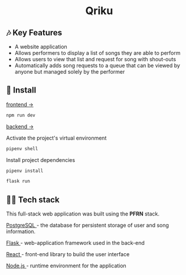 <h1 align="center"> Qriku </h1>

## 🎶 Key Features 

- A website application
- Allows performers to display a list of songs they are able to perform
- Allows users to view that list and request for song with shout-outs
- Automatically adds song requests to a queue that can be viewed by anyone but managed solely by the performer

## 📀 Install 
[ frontend → ](https://github.com/juju927/qriku/tree/main/frontend)

```bash
npm run dev
```

[ backend → ](https://github.com/juju927/qriku/tree/main/backend) 

Activate the project's virtual environment

```bash
pipenv shell
```

Install project dependencies

```bash
pipenv install
```

```bash
flask run
```

## 👨‍💻 Tech stack 
This full-stack web application was built using the **PFRN** stack. 

[ PostgreSQL ](https://www.postgresql.org/) - the database for persistent storage of user and song information.

[ Flask ](https://flask.palletsprojects.com/en/2.3.x/) - web-application framework used in the back-end

[ React ](https://react.dev/) - front-end library to build the user interface

[ Node.js ](https://nodejs.org/en) - runtime environment for the application





